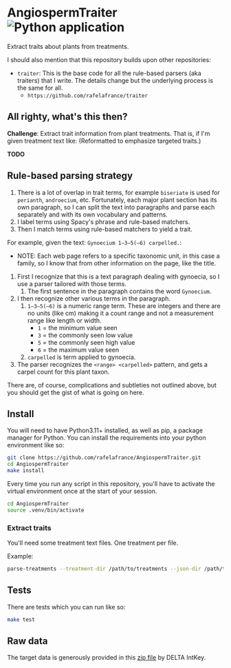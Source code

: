 # AngiospermTraiter ![Python application](https://github.com/rafelafrance/AngiospermTraiter/workflows/CI/badge.svg)

Extract traits about plants from treatments.

I should also mention that this repository builds upon other repositories:

- `traiter`: This is the base code for all the rule-based parsers (aka traiters) that I write. The details change but the underlying process is the same for all.
  - `https://github.com/rafelafrance/traiter`

## All righty, what's this then?

**Challenge**: Extract trait information from plant treatments. That is, if I'm given treatment text like: (Reformatted to emphasize targeted traits.)

**TODO**

## Rule-based parsing strategy

1. There is a lot of overlap in trait terms, for example `biseriate` is used for `perianth`, `androecium`, etc. Fortunately, each major plant section has its own paragraph, so I can split the text into paragraphs and parse each separately and with its own vocabulary and patterns.
2. I label terms using Spacy's phrase and rule-based matchers.
3. Then I match terms using rule-based matchers to yield a trait.

For example, given the text: `Gynoecium 1–3–5(–6) carpelled.`:

- NOTE: Each web page refers to a specific taxonomic unit, in this case a family, so I know that from other information on the page, like the title.

1. First I recognize that this is a text paragraph dealing with gynoecia, so I use a parser tailored with those terms.
   1. The first sentence in the paragraph contains the word `Gynoecium`.
2. I then recognize other various terms in the paragraph.
   1. `1–3–5(–6)` is a numeric range term. These are integers and there are no units (like cm) making it a count range and not a measurement range like length or width.
      - `1` = the minimum value seen
      - `3` = the commonly seen low value
      - `5` = the commonly seen high value
      - `6` = the maximum value seen
   2. `carpelled` is term applied to gynoecia.
3. The parser recognizes the `<range> <carpelled>` pattern, and gets a carpel count for this plant taxon.

There are, of course, complications and subtleties not outlined above, but you should get the gist of what is going on here.

## Install

You will need to have Python3.11+ installed, as well as pip, a package manager for Python.
You can install the requirements into your python environment like so:

```bash
git clone https://github.com/rafelafrance/AngiospermTraiter.git
cd AngiospermTraiter
make install
```

Every time you run any script in this repository, you'll have to activate the virtual environment once at the start of your session.

```bash
cd AngiospermTraiter
source .venv/bin/activate
```

### Extract traits

You'll need some treatment text files. One treatment per file.

Example:

```bash
parse-treatments --treatment-dir /path/to/treatments --json-dir /path/to/output/traits --html-file /path/to/traits.html
```

## Tests

There are tests which you can run like so:

```bash
make test
```

## Raw data

The target data is generously provided in this [zip file](https://www.delta-intkey.com/angio/angiodata.zip) by DELTA IntKey.
